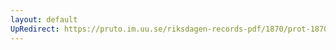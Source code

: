 ```yaml
---
layout: default
UpRedirect: https://pruto.im.uu.se/riksdagen-records-pdf/1870/prot-1870--ak--425/prot-1870--ak--425_045.pdf
---
```

